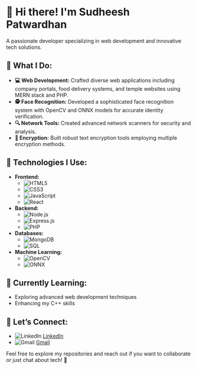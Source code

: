 # 👋 Hi there! I'm **Sudheesh Patwardhan**

A passionate developer specializing in web development and innovative tech solutions.

## 🚀 **What I Do:**

- **💻 Web Development:** Crafted diverse web applications including company portals, food delivery systems, and temple websites using MERN stack and PHP.
- **🕵️ Face Recognition:** Developed a sophisticated face recognition system with OpenCV and ONNX models for accurate identity verification.
- **🔍 Network Tools:** Created advanced network scanners for security and analysis.
- **🔐 Encryption:** Built robust text encryption tools employing multiple encryption methods.

## 🔧 **Technologies I Use:**

- **Frontend:** 
  - ![HTML5](https://img.shields.io/badge/HTML5-%23E34F26?style=flat&logo=html5&logoColor=white)
  - ![CSS3](https://img.shields.io/badge/CSS3-%231572B6?style=flat&logo=css3&logoColor=white)
  - ![JavaScript](https://img.shields.io/badge/JavaScript-%23323330?style=flat&logo=javascript&logoColor=%F7DF1E)
  - ![React](https://img.shields.io/badge/React-%23282C34?style=flat&logo=react&logoColor=61DAFB)
- **Backend:**
  - ![Node.js](https://img.shields.io/badge/Node.js-%2361DAFB?style=flat&logo=node.js&logoColor=white)
  - ![Express.js](https://img.shields.io/badge/Express.js-%23000000?style=flat&logo=express&logoColor=white)
  - ![PHP](https://img.shields.io/badge/PHP-%777BB4?style=flat&logo=php&logoColor=white)
- **Databases:**
  - ![MongoDB](https://img.shields.io/badge/MongoDB-%2347A248?style=flat&logo=mongodb&logoColor=white)
  - ![SQL](https://img.shields.io/badge/SQL-%2300f?style=flat&logo=sql&logoColor=white)
- **Machine Learning:**
  - ![OpenCV](https://img.shields.io/badge/OpenCV-%230039A0?style=flat&logo=opencv&logoColor=white)
  - ![ONNX](https://img.shields.io/badge/ONNX-%23004A80?style=flat&logo=onnx&logoColor=white)

## 🌱 **Currently Learning:**

- Exploring advanced web development techniques
- Enhancing my C++ skills

## 🔗 **Let’s Connect:**

- ![LinkedIn](https://img.shields.io/badge/LinkedIn-%230077B5?style=flat&logo=linkedin&logoColor=white) [LinkedIn](https://www.linkedin.com/in/sudheesh23)
- ![Gmail](https://img.shields.io/badge/Gmail-%23D14836?style=flat&logo=gmail&logoColor=white) [Gmail](mailto:patwardhansudheesh@gmail.com)

Feel free to explore my repositories and reach out if you want to collaborate or just chat about tech! 🚀
